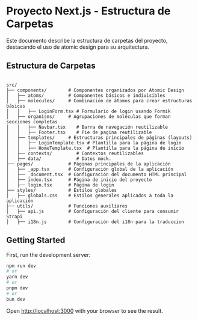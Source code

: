 # Proyecto Next.js - Estructura de Carpetas

Este documento describe la estructura de carpetas del proyecto, destacando el uso de atomic design para su arquitectura.

## Estructura de Carpetas

```plaintext

src/
├── components/        # Componentes organizados por Atomic Design
│   ├── atoms/         # Componentes básicos e indivisibles
│   ├── molecules/     # Combinación de átomos para crear estructuras básicas
│   │   ├── LoginForm.tsx # Formulario de login usando Formik
│   ├── organisms/     # Agrupaciones de moléculas que forman secciones completas
│   │   ├── Navbar.tsx    # Barra de navegación reutilizable
│   │   ├── Footer.tsx    # Pie de pagina reutilizable
│   ├── templates/     # Estructuras principales de páginas (layouts)
│   │   ├── LoginTemplate.tsx # Plantilla para la página de login
│   │   ├── HomeTemplate.tsx  # Plantilla para la página de inicio
│   ├── contexts/         # Contextos reutilizables
│   ├── data/             # Datos mock.
├── pages/             # Páginas principales de la aplicación
│   ├── _app.tsx       # Configuración global de la aplicación
│   ├── _document.tsx  # Configuración del documento HTML principal
│   ├── index.tsx      # Página de inicio del proyecto
│   ├── login.tsx      # Página de login
├── styles/            # Estilos globales
│   ├── globals.css    # Estilos generales aplicados a toda la aplicación
├── utils/             # Funciones auxiliares
│   ├── api.js         # Configuración del cliente para consumir Strapi
│   ├── i18n.js        # Configuración del i18n para la traduccion

```

## Getting Started

First, run the development server:

```bash
npm run dev
# or
yarn dev
# or
pnpm dev
# or
bun dev
```

Open [http://localhost:3000](http://localhost:3000) with your browser to see the result.
